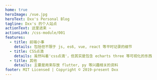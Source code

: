 ```yaml
---
home: true
heroImage: /vue.jpg
heroText: Dxx's Personal Blog
tagline: Dxx's 的个人站点
actionText: 这里进来 ~
actionLink: /css-module/001
features:
  - title: 前端小事
    details: 包括但不限于 js, es6, vue, react 等平时记录的细节
  - title: CSS点滴
    details: 虽然叫着'css点滴'，但其实是包含 echarts three 等可视化的东西
  - title: 其他
    details: 主要是用来存放 flutter, py 等兴趣相关的资料
footer: MIT Licensed | Copyright © 2019-present Dxx
---
```


<!-- ---
home: true
heroImage: /theme.jpeg
heroText: Love Story
# heroText: Dxx's Personal Blog
tagline: 世界上这么多监狱，我偏偏走进你心里
# actionText: 这里进来 ~
# actionLink: /front-end/
# features:
#   - title: 前端小事
#     details: 包括但不限于 js, es6, vue, react 等平时记录的细节
#   - title: CSS点滴
#     details: 虽然叫着'css点滴'，但其实是包含 echarts three 等可视化的东西
#   - title: 其他
#     details: 主要是用来存放 flutter, py 等兴趣相关的资料
features:
  - title: I
    details: Y
  - title: Love
    details: T
  - title: You
    details: T
footer: MIT Licensed | Copyright © 2019-present Dxx
---
<img src="./.vuepress/public/one.jpeg" width="30%"/>
<img src="./.vuepress/public/two.jpeg" width="30%"/>
<img src="./.vuepress/public/three.jpeg" width="30%"/> -->
